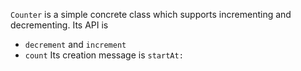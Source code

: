 `Counter` is a simple concrete class which supports incrementing and
decrementing.
Its API is
- `decrement` and `increment`
- `count`
Its creation message is `startAt:`